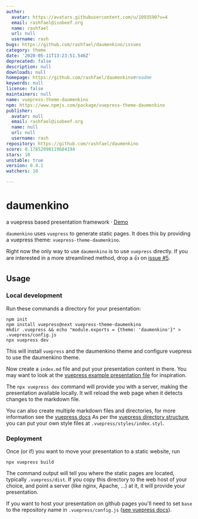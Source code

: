 ```yaml
---
author:
  avatar: https://avatars.githubusercontent.com/u/1093590?v=4
  email: rashfael@isobeef.org
  name: rashfael
  url: null
  username: rash
bugs: https://github.com/rashfael/daumenkino/issues
category: theme
date: '2020-05-11T13:23:51.546Z'
deprecated: false
description: null
downloads: null
homepage: https://github.com/rashfael/daumenkino#readme
keywords: null
license: false
maintainers: null
name: vuepress-theme-daumenkino
npm: https://www.npmjs.com/package/vuepress-theme-daumenkino
publisher:
  avatar: null
  email: rashfael@isobeef.org
  name: null
  url: null
  username: rash
repository: https://github.com/rashfael/daumenkino
score: 0.17852090119684194
stars: 10
unstable: true
version: 0.4.1
watchers: 10

---
```


# daumenkino

a vuepress based presentation framework · [Demo](https://daumenkino.rash.codes)

`daumenkino` uses `vuepress` to generate static pages. It does this by providing a vuepress theme: `vuepress-theme-daumenkino`.

Right now the only way to use `daumenkino` is to use `vuepress` directly.
If you are interested in a more streamlined method, drop a :+1: on [issue #5](../../issues/5).

## Usage

### Local development

Run these commands a directory for your presentation:

```
npm init
npm install vuepress@next vuepress-theme-daumenkino
mkdir .vuepress && echo "module.exports = {theme: 'daumenkino'}" > .vuepress/config.js
npx vuepress dev
```

This will install `vuepress` and the daumenkino theme and configure vuepress to use the daumenkino theme.

Now create a `index.md` file and put your presentation content in there. You may want to look at the [vuepress example
presentation file](https://raw.githubusercontent.com/rashfael/daumenkino/master/docs/index.md) for inspiration.

The `npx vuepress dev` command will provide you with a server, making the presentation available locally. It will reload
the web page when it detects changes to the markdown file.

You can also create multiple markdown files and directories, for more information see the [vuepress docs](https://v1.vuepress.vuejs.org/)
As per the [vuepress directory structure](https://v1.vuepress.vuejs.org/guide/directory-structure.html), you can put
your own style files at `.vuepress/styles/index.styl`.


### Deployment

Once (or if) you want to move your presentation to a static website, run

```
npx vuepress build
```

The command output will tell you where the static pages are located, typically `.vuepress/dist`. If you copy this
directory to the web host of your choice, and point a server (like nginx, Apache, …) at it, it will provide your
presentation.

If you want to host your presentation on github pages you'll need to set `base` to the repository name in `.vuepress/config.js` ([see vuepress docs](https://v1.vuepress.vuejs.org/config/#base)).
